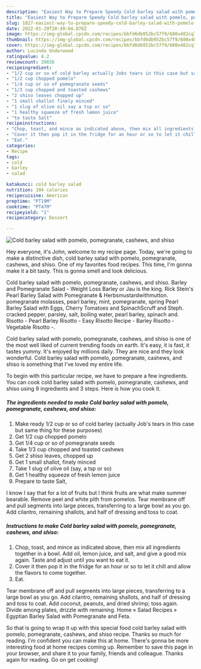 ```yaml
---
description: "Easiest Way to Prepare Speedy Cold barley salad with pomelo, pomegranate, cashews, and shiso"
title: "Easiest Way to Prepare Speedy Cold barley salad with pomelo, pomegranate, cashews, and shiso"
slug: 1827-easiest-way-to-prepare-speedy-cold-barley-salad-with-pomelo-pomegranate-cashews-and-shiso
date: 2022-01-20T20:49:04.876Z
image: https://img-global.cpcdn.com/recipes/bbfd6db952bc57f9/680x482cq70/cold-barley-salad-with-pomelo-pomegranate-cashews-and-shiso-recipe-main-photo.jpg
thumbnail: https://img-global.cpcdn.com/recipes/bbfd6db952bc57f9/680x482cq70/cold-barley-salad-with-pomelo-pomegranate-cashews-and-shiso-recipe-main-photo.jpg
cover: https://img-global.cpcdn.com/recipes/bbfd6db952bc57f9/680x482cq70/cold-barley-salad-with-pomelo-pomegranate-cashews-and-shiso-recipe-main-photo.jpg
author: Lucinda Underwood
ratingvalue: 4.2
reviewcount: 39836
recipeingredient:
- "1/2 cup or so of cold barley actually Jobs tears in this case but same thing for these purposes"
- "1/2 cup chopped pomelo"
- "1/4 cup or so of pomegranate seeds"
- "1/3 cup chopped and toasted cashews"
- "2 shiso leaves chopped up"
- "1 small shallot finely minced"
- "1 slug of olive oil say a tsp or so"
- "1 healthy squeeze of fresh lemon juice"
- "to taste Salt"
recipeinstructions:
- "Chop, toast, and mince as indicated above, then mix all ingredients together in a bowl. Add oil, lemon juice, and salt, and give a good mix again. Taste and adjust until you want to eat it."
- "Cover it then pop it in the fridge for an hour or so to let it chill and allow the flavors to come together."
- "Eat."
categories:
- Recipe
tags:
- cold
- barley
- salad

katakunci: cold barley salad 
nutrition: 104 calories
recipecuisine: American
preptime: "PT19M"
cooktime: "PT47M"
recipeyield: "1"
recipecategory: Dessert

---
```



![Cold barley salad with pomelo, pomegranate, cashews, and shiso](https://img-global.cpcdn.com/recipes/bbfd6db952bc57f9/680x482cq70/cold-barley-salad-with-pomelo-pomegranate-cashews-and-shiso-recipe-main-photo.jpg)

Hey everyone, it's John, welcome to my recipe page. Today, we're going to make a distinctive dish, cold barley salad with pomelo, pomegranate, cashews, and shiso. One of my favorites food recipes. This time, I'm gonna make it a bit tasty. This is gonna smell and look delicious.

Cold barley salad with pomelo, pomegranate, cashews, and shiso. Barley and Pomegranate Salad - Weight Loss Barley or Jau is the king. Rick Stein's Pearl Barley Salad with Pomegranate & Herbsmustardwithmutton. pomegranate molasses, pearl barley, mint, pomegranate, spring Pearl Barley Salad with Eggs, Cherry Tomatoes and SpinachScruff and Steph. cracked pepper, parsley, salt, boiling water, pearl barley, spinach and. Risotto - Pearl Barley Risotto - Easy Risotto Recipe - Barley Risotto - Vegetable Risotto -.

Cold barley salad with pomelo, pomegranate, cashews, and shiso is one of the most well liked of current trending foods on earth. It's easy, it is fast, it tastes yummy. It's enjoyed by millions daily. They are nice and they look wonderful. Cold barley salad with pomelo, pomegranate, cashews, and shiso is something that I've loved my entire life.


To begin with this particular recipe, we have to prepare a few ingredients. You can cook cold barley salad with pomelo, pomegranate, cashews, and shiso using 9 ingredients and 3 steps. Here is how you cook it.

<!--inarticleads1-->

##### The ingredients needed to make Cold barley salad with pomelo, pomegranate, cashews, and shiso:

1. Make ready 1/2 cup or so of cold barley (actually Job's tears in this case but same thing for these purposes)
1. Get 1/2 cup chopped pomelo
1. Get 1/4 cup or so of pomegranate seeds
1. Take 1/3 cup chopped and toasted cashews
1. Get 2 shiso leaves, chopped up
1. Get 1 small shallot, finely minced
1. Take 1 slug of olive oil (say, a tsp or so)
1. Get 1 healthy squeeze of fresh lemon juice
1. Prepare to taste Salt,


I know I say that for a lot of fruits but I think fruits are what make summer bearable. Remove peel and white pith from pomelos. Tear membrane off and pull segments into large pieces, transferring to a large bowl as you go. Add cilantro, remaining shallots, and half of dressing and toss to coat. 

<!--inarticleads2-->

##### Instructions to make Cold barley salad with pomelo, pomegranate, cashews, and shiso:

1. Chop, toast, and mince as indicated above, then mix all ingredients together in a bowl. Add oil, lemon juice, and salt, and give a good mix again. Taste and adjust until you want to eat it.
1. Cover it then pop it in the fridge for an hour or so to let it chill and allow the flavors to come together.
1. Eat.


Tear membrane off and pull segments into large pieces, transferring to a large bowl as you go. Add cilantro, remaining shallots, and half of dressing and toss to coat. Add coconut, peanuts, and dried shrimp; toss again. Divide among plates, drizzle with remaining. Home » Salad Recipes » Egyptian Barley Salad with Pomegranate and Feta. 

So that is going to wrap it up with this special food cold barley salad with pomelo, pomegranate, cashews, and shiso recipe. Thanks so much for reading. I'm confident you can make this at home. There's gonna be more interesting food at home recipes coming up. Remember to save this page in your browser, and share it to your family, friends and colleague. Thanks again for reading. Go on get cooking!
